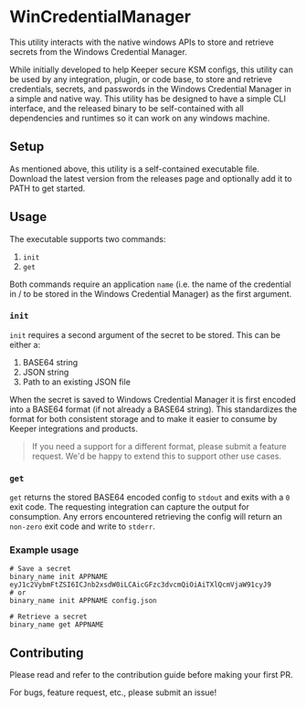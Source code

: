 # WinCredentialManager

This utility interacts with the native windows APIs to store and retrieve secrets from the Windows Credential Manager.

While initially developed to help Keeper secure KSM configs, this utility can be used by any integration, plugin, or code base, to store and retrieve credentials, secrets, and passwords in the Windows Credential Manager in a simple and native way. This utility has be designed to have a simple CLI interface, and the released binary to be self-contained with all dependencies and runtimes so it can work on any windows machine.

## Setup 

As mentioned above, this utility is a self-contained executable file. Download the latest version from the releases page and optionally add it to PATH to get started.

## Usage

The executable supports two commands:

1. `init`
2. `get`

Both commands require an application `name` (i.e. the name of the credential in / to be stored in the Windows Credential Manager) as the first argument.

### `init`

`init` requires a second argument of the secret to be stored. This can be either a:

1. BASE64 string
2. JSON string
3. Path to an existing JSON file

When the secret is saved to Windows Credential Manager it is first encoded into a BASE64 format (if not already a BASE64 string). This standardizes the format for both consistent storage and to make it easier to consume by Keeper integrations and products. 

> If you need a support for a different format, please submit a feature request. We'd be happy to extend this to support other use cases.

### `get`

`get` returns the stored BASE64 encoded config to `stdout` and exits with a `0` exit code. The requesting integration can capture the output for consumption. Any errors encountered retrieving the config will return an `non-zero` exit code and write to `stderr`.

### Example usage

```shell
# Save a secret
binary_name init APPNAME eyJ1c2VybmFtZSI6ICJnb2xsdW0iLCAicGFzc3dvcmQiOiAiTXlQcmVjaW91cyJ9
# or
binary_name init APPNAME config.json

# Retrieve a secret
binary_name get APPNAME
```

## Contributing

Please read and refer to the contribution guide before making your first PR.

For bugs, feature request, etc., please submit an issue!

